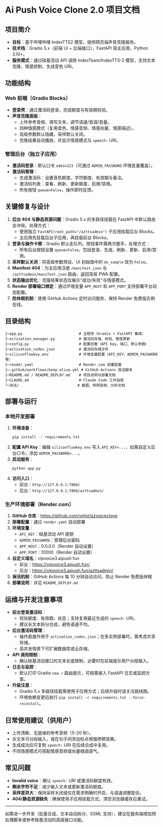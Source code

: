 ﻿# Ai Push Voice Clone 2.0 项目文档

## 项目简介
- **目标**：基于哔哩哔哩 IndexTTS2 模型，提供网页端声音克隆服务。
- **技术栈**：Gradio 5.x（前端 UI + 后端接口），FastAPI 宿主应用，Python 3.10+。
- **服务模式**：通过硅基流动 API 调用 IndexTeam/IndexTTS-2 模型，支持文本克隆、情感控制、生成音色 URI。

## 功能结构
### Web 前端（Gradio Blocks）
- **登录壳**：通过激活码登录，完成额度与有效期校验。
- **声音克隆面板**：
  - 上传参考音频、填写文本、调节语速/音调/音量。
  - 四种情感模式（复用音色、情感音频、情感向量、情感描述）。
  - 高级参数默认隐藏，采样默认关闭。
  - 克隆结果自动播放，并显示情感模式与 `speech:` URI。

### 管理后台（独立子应用）
- **激活码登录**：默认口令 `admin123`（可通过 `ADMIN_PASSWORD` 环境变量覆盖）。
- **激活码管理**：
  - 生成激活码：设置音色额度、字符额度、有效期与备注。
  - 激活码列表：查看、刷新、更新额度、启用/禁用。
  - 所有按钮 `queue=False`，操作即时反馈。

## 关键修复与设计
1. **后台 404 与静态资源问题**：Gradio 5.x 的多路径挂载在 FastAPI 中默认路由会冲突。处理方式：
   - 使用独立 `FastAPI(root_path="/azttsadmin")` 子应用挂载后台 Blocks。
   - 主应用先挂载后台子应用，再挂载前台 Blocks。
2. **登录与操作卡顿**：Gradio 默认走队列，按钮事件需两次握手。处理方式：
   - 所有后台按钮设置 `queue=False`，包括登录、生成、刷新、更新、启用/禁用。
3. **采样默认关闭**：将高级参数预设、UI 初始值中的 `do_sample` 改为 `False`。
4. **Manifest 404**：为主应用注册 `/manifest.json` 与 `/azttsadmin/manifest.json` 路由，返回简易 PWA 配置。
5. **状态输出优化**：克隆结果状态仅展示"成功/失败"与情感模式。
6. **Render 部署端口绑定**：通过环境变量 `APP_HOST` 和 `APP_PORT` 支持部署平台动态配置。
7. **防休眠机制**：使用 GitHub Actions 定时访问服务，保持 Render 免费版实例在线。

## 目录结构
```
├─app.py                          # 主程序（Gradio + FastAPI 集成）
├─activation_manager.py           # 激活码存储、校验、额度更新
├─config.py                       # 配置加载（API Key、端口、默认参数）
├─activation_codes.json           # 激活码存储文件
├─siliconflowkey.env              # 环境变量配置（API_KEY、ADMIN_PASSWORD 等）
├─render.yaml                     # Render.com 部署配置
├─.github/workflows/keep-alive.yml # GitHub Actions 保活脚本
├─README.md / README_DEPLOY.md    # 项目说明与部署文档
├─CLAUDE.md                       # Claude Code 工作指南
└─测试/                           # 截图、样例音频、分析文档
```

## 部署与运行

### 本地开发部署
1. **环境准备**：
   ```bash
   pip install -r requirements.txt
   ```
2. **配置 API Key**：编辑 `siliconflowkey.env` 写入 `API_KEY=...`，如需自定义后台口令，添加 `ADMIN_PASSWORD=...`。
3. **启动服务**：
   ```bash
   python app.py
   ```
4. **访问入口**：
   - 前台：`http://127.0.0.1:7860/`
   - 后台：`http://127.0.0.1:7860/azttsadmin/`

### 生产环境部署（Render.com）
1. **GitHub 仓库**：https://github.com/velist/azvoiceclone
2. **部署配置**：通过 `render.yaml` 自动部署
3. **环境变量**：
   - `API_KEY`：硅基流动 API 密钥
   - `ADMIN_PASSWORD`：管理后台密码
   - `APP_HOST`：0.0.0.0（Render 自动设置）
   - `APP_PORT`：10000（Render 自动设置）
4. **自定义域名**：vipvoice3.aipush.fun
   - 前台：https://vipvoice3.aipush.fun/
   - 后台：https://vipvoice3.aipush.fun/azttsadmin/
5. **保活机制**：GitHub Actions 每 10 分钟自动访问，防止 Render 免费版休眠
6. **部署说明**：详见 `README_DEPLOY.md`

## 运维与开发注意事项
- **前台登录激活码**：
  - 校验额度、有效期、状态；支持复用最近生成的 `speech:` URI。
  - 建议长文本拆分合成，避免语速不均。
- **后台激活码管理**：
  - 操作直接作用于 `activation_codes.json`；在多实例部署时，需考虑共享存储。
  - 高并发情景下可扩展数据库或云存储。
- **API 调用限制**：
  - 确认硅基流动接口的文本长度限制，必要时在前端提示用户分段输入。
- **日志与监控**：
  - 默认打印 Gradio `new /` 路由提示，可按需接入 FastAPI 日志或监控方案。
- **升级注意**：
  - Gradio 5.x 多路径挂载需使用子应用方式；后续升级时请关注路线图。
  - 环境依赖变更后执行 `pip install -r requirements.txt --force-reinstall`。

## 日常使用建议（供用户）
- 上传清晰、无底噪的参考音频（5–20 秒）。
- 长文本可分段输入，或在句子间添加标点增强停顿效果。
- 生成成功后可复制 `speech:` URI 在后续合成中复用。
- 不同情感模式可搭配情感音频或向量细调语气。

## 常见问题
- **Invalid voice**：确认 `speech:` URI 或激活码额度有效。
- **剩余字符不足**：减少输入文本或更新激活码额度。
- **采样差异大**：保持采样关闭或仅在需求明确时开启，与语速调整配合。
- **404/静态资源缺失**：确保使用子应用挂载方式，清空浏览器缓存后重试。

---
如需进一步开发（批量合成、文本自动拆分、SSML 支持），建议在服务端增加预处理脚本或参考硅基流动的高级接口功能。
